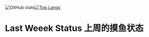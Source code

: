 ![GitHub stats](https://github-readme-stats.vercel.app/api?username=Zhijun213&hide=stars&count_private=true&show_icons=true&theme=prussian)[![Top Langs](https://github-readme-stats.vercel.app/api/top-langs/?username=Zhijun213&hide=javascript,html,css,blade&layout=compact&theme=prussian)](https://github.com/anuraghazra/github-readme-stats)

# Last Weeek Status 上周的摸鱼状态

<!--
**Zhijun213/Zhijun213** is a ✨ _special_ ✨ repository because its `README.md` (this file) appears on your GitHub profile.

Here are some ideas to get you started:

- 🔭 I’m currently working on ...
- 🌱 I’m currently learning ...
- 👯 I’m looking to collaborate on ...
- 🤔 I’m looking for help with ...
- 💬 Ask me about ...
- 📫 How to reach me: ...
- 😄 Pronouns: ...
- ⚡ Fun fact: ...
-->
